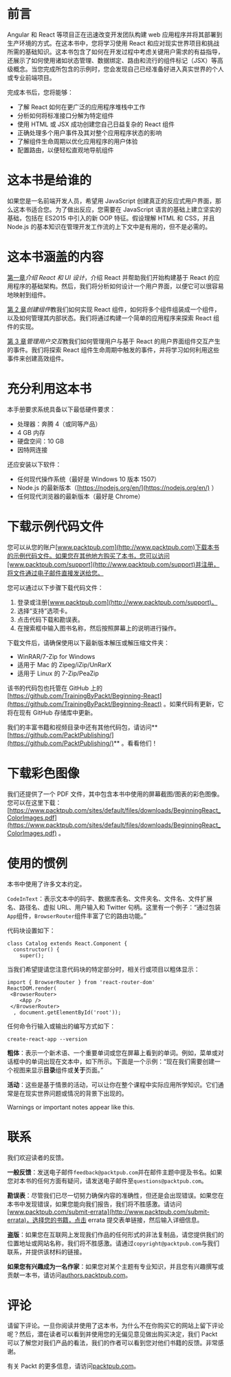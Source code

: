 # 前言

Angular 和 React 等项目正在迅速改变开发团队构建 web 应用程序并将其部署到生产环境的方式。在这本书中，您将学习使用 React 和应对现实世界项目和挑战所需的基础知识。这本书包含了如何在开发过程中考虑关键用户需求的有益指导，还展示了如何使用诸如状态管理、数据绑定、路由和流行的组件标记（JSX）等高级概念。当您完成所包含的示例时，您会发现自己已经准备好进入真实世界的个人或专业前端项目。

完成本书后，您将能够：

*   了解 React 如何在更广泛的应用程序堆栈中工作
*   分析如何将标准接口分解为特定组件
*   使用 HTML 或 JSX 成功创建您自己日益复杂的 React 组件
*   正确处理多个用户事件及其对整个应用程序状态的影响
*   了解组件生命周期以优化应用程序的用户体验
*   配置路由，以便轻松直观地导航组件

# 这本书是给谁的

如果您是一名前端开发人员，希望用 JavaScript 创建真正的反应式用户界面，那么这本书适合您。为了做出反应，您需要在 JavaScript 语言的基础上建立坚实的基础，包括在 ES2015 中引入的新 OOP 特征。假设理解 HTML 和 CSS，并且 Node.js 的基本知识在管理开发工作流的上下文中是有用的，但不是必需的。

# 这本书涵盖的内容

[第一章](1.html)*介绍 React 和 UI 设计*，介绍 React 并帮助我们开始构建基于 React 的应用程序的基础架构。然后，我们将分析如何设计一个用户界面，以便它可以很容易地映射到组件。

[第 2 章](2.html)*创建组件*教我们如何实现 React 组件，如何将多个组件组装成一个组件，以及如何管理其内部状态。我们将通过构建一个简单的应用程序来探索 React 组件的实现。

[第 3 章](3.html)*管理用户交互*教我们如何管理用户与基于 React 的用户界面组件交互产生的事件。我们将探索 React 组件生命周期中触发的事件，并将学习如何利用这些事件来创建高效组件。

# 充分利用这本书

本手册要求系统具备以下最低硬件要求：

*   处理器：奔腾 4（或同等产品）
*   4 GB 内存
*   硬盘空间：10 GB
*   因特网连接

还应安装以下软件：

*   任何现代操作系统（最好是 Windows 10 版本 1507）
*   Node.js 的最新版本（[https://nodejs.org/en/](https://nodejs.org/en/) ）
*   任何现代浏览器的最新版本（最好是 Chrome）

# 下载示例代码文件

您可以从您的账户[www.packtpub.com](http://www.packtpub.com)下载本书的示例代码文件。如果您在其他地方购买了本书，您可以访问[www.packtpub.com/support](http://www.packtpub.com/support)并注册，将文件通过电子邮件直接发送给您。

您可以通过以下步骤下载代码文件：

1.  登录或注册[www.packtpub.com](http://www.packtpub.com/support)。
2.  选择“支持”选项卡。
3.  点击代码下载和勘误表。
4.  在搜索框中输入图书名称，然后按照屏幕上的说明进行操作。

下载文件后，请确保使用以下最新版本解压或解压缩文件夹：

*   WinRAR/7-Zip for Windows
*   适用于 Mac 的 Zipeg/iZip/UnRarX
*   适用于 Linux 的 7-Zip/PeaZip

该书的代码包也托管在 GitHub 上的[https://github.com/TrainingByPackt/Beginning-React](https://github.com/TrainingByPackt/Beginning-React) 。如果代码有更新，它将在现有 GitHub 存储库中更新。

我们的丰富书籍和视频目录中还有其他代码包，请访问**[https://github.com/PacktPublishing/](https://github.com/PacktPublishing/)** 。看看他们！

# 下载彩色图像

我们还提供了一个 PDF 文件，其中包含本书中使用的屏幕截图/图表的彩色图像。您可以在这里下载：[https://www.packtpub.com/sites/default/files/downloads/BeginningReact_ColorImages.pdf](https://www.packtpub.com/sites/default/files/downloads/BeginningReact_ColorImages.pdf) 。

# 使用的惯例

本书中使用了许多文本约定。

`CodeInText`：表示文本中的码字、数据库表名、文件夹名、文件名、文件扩展名、路径名、虚拟 URL、用户输入和 Twitter 句柄。这里有一个例子：“通过包装`App`组件，`BrowserRouter`组件丰富了它的路由功能。”

代码块设置如下：

```
class Catalog extends React.Component {
  constructor() {
    super();
```

当我们希望提请您注意代码块的特定部分时，相关行或项目以粗体显示：

```
import { BrowserRouter } from 'react-router-dom'
ReactDOM.render(
 <BrowserRouter>
    <App />
 </BrowserRouter>
  , document.getElementById('root'));
```

任何命令行输入或输出的编写方式如下：

```
create-react-app --version
```

**粗体**：表示一个新术语、一个重要单词或您在屏幕上看到的单词。例如，菜单或对话框中的单词出现在文本中，如下所示。下面是一个示例：“现在我们需要创建一个视图来显示**目录**组件或**关于**页面。”

**活动**：这些是基于情景的活动，可以让你在整个课程中实际应用所学知识。它们通常是在现实世界问题或情况的背景下出现的。

Warnings or important notes appear like this.

# 联系

我们欢迎读者的反馈。

**一般反馈**：发送电子邮件`feedback@packtpub.com`并在邮件主题中提及书名。如果您对本书的任何方面有疑问，请发送电子邮件至`questions@packtpub.com`。

**勘误表**：尽管我们已尽一切努力确保内容的准确性，但还是会出现错误。如果您在本书中发现错误，如果您能向我们报告，我们将不胜感激。请访问[www.packtpub.com/submit-errata](http://www.packtpub.com/submit-errata)，选择您的书籍，点击 errata 提交表单链接，然后输入详细信息。

**盗版**：如果您在互联网上发现我们作品的任何形式的非法复制品，请您提供我们的位置地址或网站名称，我们将不胜感激。请通过`copyright@packtpub.com`与我们联系，并提供该材料的链接。

**如果您有兴趣成为一名作家**：如果您对某个主题有专业知识，并且您有兴趣撰写或贡献一本书，请访问[authors.packtpub.com](http://authors.packtpub.com/)。

# 评论

请留下评论。一旦你阅读并使用了这本书，为什么不在你购买它的网站上留下评论呢？然后，潜在读者可以看到并使用您的无偏见意见做出购买决定，我们 Packt 可以了解您对我们产品的看法，我们的作者可以看到您对他们书籍的反馈。非常感谢。

有关 Packt 的更多信息，请访问[packtpub.com](https://www.packtpub.com/)。